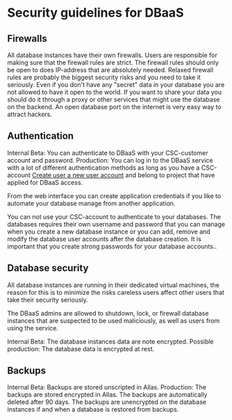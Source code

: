 # Security guidelines for DBaaS

## Firewalls
All database instances have their own firewalls. Users are responsible for making sure that the firewall rules are strict. The firewall rules should only be open to does IP-address that are absolutely needed. Relaxed firewall rules are probably the biggest security risks and you need to take it seriously. Even if you don't have any "secret" data in your database you are not allowed to have it open to the world. If you want to share your data you should do it through a proxy or other services that might use the database on the backend. An open database port on the internet is very easy way to attract hackers. 

## Authentication

Internal Beta: You can authenticate to DBaaS with your CSC-customer account and password. 
Production: You can log in to the DBaaS service with a lot of different authentication methods as long as you have a CSC-account [Create user a new user account](../../../accounts/how-to-create-new-user-account/) and belong to project that have applied for DBaaS access.

From the web interface you can create application credentials if you like to automate your database manage from another application.

You can not use your CSC-account to authenticate to your databases. The databases requires their own username and password that you can manage when you create a new database instance or you can add, remove and modify the database user accounts after the database creation. It is important that you create strong passwords for your database accounts..

## Database security
All database instances are running in their dedicated virtual machines, the reason for this is to minimize the risks careless users affect other users that take their security seriously.

The DBaaS admins are allowed to shutdown, lock, or firewall database instances that are suspected to be used maliciously, as well as users from using the service. 

Internal Beta: The database instances data are note encrypted.
Possible production: The database data is encrypted at rest.

## Backups

Internal Beta: Backups are stored unscripted in Allas.
Production: The backups are stored encrypted in Allas. The backups are automatically deleted after 90 days. The backups are unencrypted on the database instances if and when a database is restored from backups.

